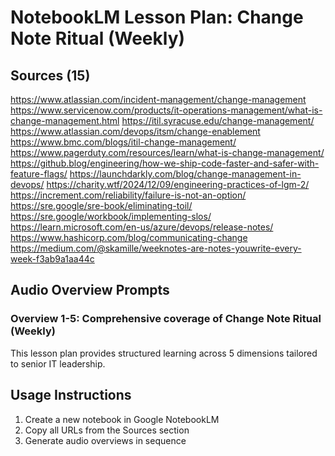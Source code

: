 # NotebookLM Lesson Plan: Change Note Ritual (Weekly)

## Sources (15)

https://www.atlassian.com/incident-management/change-management
https://www.servicenow.com/products/it-operations-management/what-is-change-management.html
https://itil.syracuse.edu/change-management/
https://www.atlassian.com/devops/itsm/change-enablement
https://www.bmc.com/blogs/itil-change-management/
https://www.pagerduty.com/resources/learn/what-is-change-management/
https://github.blog/engineering/how-we-ship-code-faster-and-safer-with-feature-flags/
https://launchdarkly.com/blog/change-management-in-devops/
https://charity.wtf/2024/12/09/engineering-practices-of-lgm-2/
https://increment.com/reliability/failure-is-not-an-option/
https://sre.google/sre-book/eliminating-toil/
https://sre.google/workbook/implementing-slos/
https://learn.microsoft.com/en-us/azure/devops/release-notes/
https://www.hashicorp.com/blog/communicating-change
https://medium.com/@skamille/weeknotes-are-notes-youwrite-every-week-f3ab9a1aa44c

## Audio Overview Prompts
### Overview 1-5: Comprehensive coverage of Change Note Ritual (Weekly)
This lesson plan provides structured learning across 5 dimensions tailored to senior IT leadership.

## Usage Instructions
1. Create a new notebook in Google NotebookLM
2. Copy all URLs from the Sources section
3. Generate audio overviews in sequence
